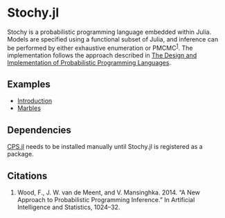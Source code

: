 # Stochy.jl

Stochy is a probabilistic programming language embedded within Julia. Models are specified using a functional subset of Julia, and inference can be performed by either exhaustive enumeration or PMCMC<sup>[1](#citations)</sup>. The implementation follows the approach described in [The Design and Implementation of Probabilistic Programming Languages](http://dippl.org/).

## Examples

- [Introduction](http://nbviewer.ipython.org/github/null-a/StochyExamples/blob/master/Introduction.ipynb)
- [Marbles](http://nbviewer.ipython.org/github/null-a/StochyExamples/blob/master/Marbles.ipynb)

## Dependencies

[CPS.jl](https://github.com/null-a/CPS.jl) needs to be installed manually until Stochy.jl is registered as a package.

## Citations

1. Wood, F., J. W. van de Meent, and V. Mansinghka. 2014. “A New Approach to Probabilistic Programming Inference.” In Artificial Intelligence and Statistics, 1024–32.
